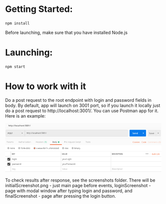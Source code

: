 # Getting Started:
`npm install`

Before launching, make sure that you have installed Node.js

# Launching: 
`npm start`

# How to work with it
Do a post request to the root endpoint with login and password fields in body.
By default, app will launch on 3001 port, so if you launch it locally just do a post request to http://localhost:3001/.
You can use Postman app for it. Here is an example:

![alt text](public/images/Postman.png)

To check results after response, see the screenshots folder. There will be initialScreenshot.png - just main page before events,
loginScreenshot - page with modal window after typing login and password, and finalScreenshot - page after pressing the login button. 
